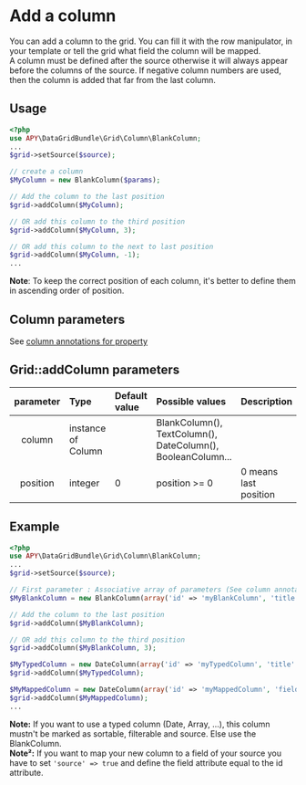 Add a column
=======================

You can add a column to the grid. You can fill it with the row manipulator, in your template or tell the grid what field the column will be mapped.  
A column must be defined after the source otherwise it will always appear before the columns of the source.
If negative column numbers are used, then the column is added that far from the last column.

## Usage

```php
<?php
use APY\DataGridBundle\Grid\Column\BlankColumn;
...
$grid->setSource($source);

// create a column
$MyColumn = new BlankColumn($params);

// Add the column to the last position
$grid->addColumn($MyColumn);

// OR add this column to the third position
$grid->addColumn($MyColumn, 3);

// OR add this column to the next to last position
$grid->addColumn($MyColumn, -1);
...
```

**Note**: To keep the correct position of each column, it's better to define them in ascending order of position.

## Column parameters

See [column annotations for property](../columns_configuration/annotations/column_annotation_property.md#available-attributes)

## Grid::addColumn parameters

|parameter|Type|Default value|Possible values|Description|
|:--:|:--|:--|:--|:--|
|column|instance of Column||BlankColumn(), TextColumn(), DateColumn(), BooleanColumn...||
|position|integer|0|position >= 0|0 means last position|

## Example

```php
<?php
use APY\DataGridBundle\Grid\Column\BlankColumn;
...
$grid->setSource($source);

// First parameter : Associative array of parameters (See column annotations for property) 
$MyBlankColumn = new BlankColumn(array('id' => 'myBlankColumn', 'title' => 'My Blank Column', 'size' => '54'));

// Add the column to the last position
$grid->addColumn($MyBlankColumn);

// OR add this column to the third position
$grid->addColumn($MyBlankColumn, 3);

$MyTypedColumn = new DateColumn(array('id' => 'myTypedColumn', 'title' => 'My Typed Column', 'source' => false, 'filterable' => false, 'sortable' => false));
$grid->addColumn($MyTypedColumn);

$MyMappedColumn = new DateColumn(array('id' => 'myMappedColumn', 'field' => 'myMappedColumn', 'title' => 'My Mapped Column'));
$grid->addColumn($MyMappedColumn);
...
```

**Note:** If you want to use a typed column (Date, Array, ...), this column mustn't be marked as sortable, filterable and source. Else use the BlankColumn.  
**Note²:** If you want to map your new column to a field of your source you have to set `'source' => true` and define the field attribute equal to the id attribute.

